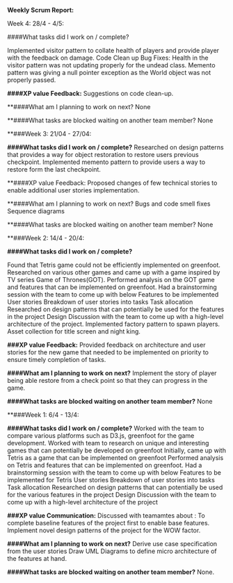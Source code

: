 **Weekly Scrum Report:**

Week 4: 28/4 - 4/5:


####What tasks did I work on / complete?

Implemented visitor pattern to collate health of players and provide player with the feedback on damage.
Code Clean up
Bug Fixes:
Health in the visitor pattern was not updating properly for the undead class.
Memento pattern was giving a null pointer exception as the World object was not properly passed. 

**####XP value Feedback:**
Suggestions on code clean-up.

**####What am I planning to work on next?
None

**####What tasks are blocked waiting on another team member?
None


**###Week 3: 21/04 - 27/04:


**####What tasks did I work on / complete?**
Researched on design patterns that provides a way for object restoration to restore users previous checkpoint.
Implemented memento pattern to provide users a way to restore form the last checkpoint.

**####XP value Feedback:
Proposed changes of few technical stories to enable additional user stories implementation.

**####What am I planning to work on next?
Bugs and code smell fixes 
Sequence diagrams

**####What tasks are blocked waiting on another team member?
None


**###Week 2: 14/4 - 20/4:


**####What tasks did I work on / complete?**

Found that Tetris game could not be efficiently implemented on greenfoot.
Researched on various other games and came up with a game inspired by TV series Game of Thrones(GOT).
Performed analysis on the GOT game and features that can be implemented on greenfoot.
Had a brainstorming session with the team to come up with below
Features to be implemented 
User stories
Breakdown of user stories into tasks
Task allocation
Researched on design patterns that can potentially be used for the features in the project
Design Discussion with the team to come up with a high-level architecture of the project.
Implemented factory pattern to spawn players.
Asset collection for title screen and night king.


**###XP value Feedback:**
Provided feedback on architecture and user stories for the new game that needed to be implemented on priority to ensure timely completion of tasks.

**####What am I planning to work on next?**
Implement the story of player being able restore from a check point so that they can progress in the game.

**####What tasks are blocked waiting on another team member?**
None


**###Week 1: 6/4 - 13/4:


**####What tasks did I work on / complete?**
Worked with the team to compare various platforms such as D3.js, greenfoot for the game development.
Worked with team to research on unique and interesting games that can potentially be developed on greenfoot
Initially, came up with Tetris as a game that can be implemented on greenfoot
Performed analysis on Tetris and features that can be implemented on greenfoot.
Had a brainstorming session with the team to come up with below
Features to be implemented for Tetris
User stories
Breakdown of user stories into tasks
Task allocation
Researched on design patterns that can potentially be used for the various features in the project
Design Discussion with the team to come up with a high-level architecture of the project

**###XP value Communication:**
Discussed with teamamtes about :
To complete baseline features of the project first to enable base features.
Implement novel design patterns of the project for the WOW factor.

**####What am I planning to work on next?**
Derive use case specification from the user stories
Draw UML Diagrams to define micro architecture of the features at hand.


**####What tasks are blocked waiting on another team member?**
None.


